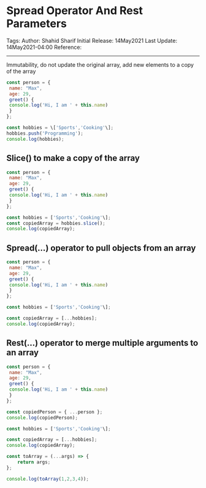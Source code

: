 # Spread Operator And Rest Parameters
Tags: 
Author: Shahid Sharif
Initial Release: 14May2021
Last Update:  14May2021-04:00
Reference: 

---
Immutability, do not update the original array, add new elements to a copy of the array

```js
const person = {
 name: "Max",
 age: 29,
 greet() {
 console.log('Hi, I am ' + this.name)
 }
};

const hobbies = \['Sports','Cooking'\];
hobbies.push('Programming');
console.log(hobbies);
```

## Slice() to make a copy of the array
```js
const person = {
 name: "Max",
 age: 29,
 greet() {
 console.log('Hi, I am ' + this.name)
 }
};

const hobbies = ['Sports','Cooking'\];
const copiedArray = hobbies.slice();
console.log(copiedArray);
```

## Spread(...) operator to pull objects from an array
```js
const person = {
 name: "Max",
 age: 29,
 greet() {
 console.log('Hi, I am ' + this.name)
 }
};

const hobbies = ['Sports','Cooking'\];

const copiedArray = [...hobbies];
console.log(copiedArray);
```

## Rest(...) operator to merge multiple arguments to an array
```js
const person = {
 name: "Max",
 age: 29,
 greet() {
 console.log('Hi, I am ' + this.name)
 }
};

const copiedPerson = { ...person };
console.log(copiedPerson);

const hobbies = ['Sports','Cooking'\];

const copiedArray = [...hobbies];
console.log(copiedArray);

const toArray = (...args) => {
	return args;
};

console.log(toArray(1,2,3,4));
```